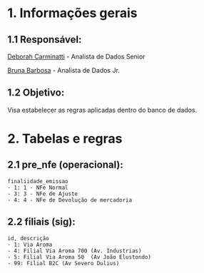 # **1. Informações gerais**
## **1.1 Responsável:** 
[Deborah Carminatti](https://viaaroma.my3cx.com.br:5001/deborah) - Analista de Dados Senior

[Bruna Barbosa](https://viaaroma.my3cx.com.br:5001/bruna) - Analista de Dados Jr.

## **1.2 Objetivo**: 
Visa estabelecer as regras aplicadas dentro do banco de dados.

# **2. Tabelas e regras**

## **2.1 pre_nfe (operacional)**:
```
finaliidade_emissao
- 1: 1 - NFe Normal
- 3: 3 - NFe de Ajuste
- 4: 4 - NFe de Devolução de mercadoria
```

## **2.2 filiais (sig)**:
```
id, descrição
- 1: Via Aroma
- 4: Filial Via Aroma 700 (Av. Industrias)
- 5: Filial Via Aroma 50  (Av João Elustondo)
- 99: Filial B2C (Av Severo Dulius)
```
